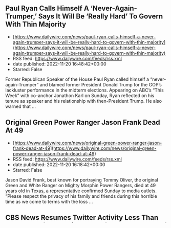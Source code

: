 ## Paul Ryan Calls Himself A ‘Never-Again-Trumper,’ Says It Will Be ‘Really Hard’ To Govern With Thin Majority
 - [https://www.dailywire.com/news/paul-ryan-calls-himself-a-never-again-trumper-says-it-will-be-really-hard-to-govern-with-thin-majority](https://www.dailywire.com/news/paul-ryan-calls-himself-a-never-again-trumper-says-it-will-be-really-hard-to-govern-with-thin-majority)
 - RSS feed: https://www.dailywire.com/feeds/rss.xml
 - date published: 2022-11-20 16:48:42+00:00
 - Starred: False

Former Republican Speaker of the House Paul Ryan called himself a “never-again-Trumper” and blamed former President Donald Trump for the GOP&#8217;s lackluster performance in the midterm elections. Appearing on ABC’s &#8220;This Week&#8221; with co-anchor Jonathon Karl on Sunday, Ryan reflected on his tenure as speaker and his relationship with then-President Trump. He also warned that ...

## Original Green Power Ranger Jason Frank Dead At 49
 - [https://www.dailywire.com/news/original-green-power-ranger-jason-frank-dead-at-49](https://www.dailywire.com/news/original-green-power-ranger-jason-frank-dead-at-49)
 - RSS feed: https://www.dailywire.com/feeds/rss.xml
 - date published: 2022-11-20 16:18:42+00:00
 - Starred: False

Jason David Frank, best known for portraying Tommy Oliver, the original Green and White Ranger on Mighty Morphin Power Rangers, died at 49 years old in Texas, a representative confirmed Sunday to media outlets. &#8220;Please respect the privacy of his family and friends during this horrible time as we come to terms with the loss ...

## CBS News Resumes Twitter Activity Less Than 48 Hours After Pausing ‘Out Of An Abundance Of Caution’
 - [https://www.dailywire.com/news/cbs-news-resumes-twitter-activity-less-than-48-hours-after-pausing-out-of-an-abundance-of-caution](https://www.dailywire.com/news/cbs-news-resumes-twitter-activity-less-than-48-hours-after-pausing-out-of-an-abundance-of-caution)
 - RSS feed: https://www.dailywire.com/feeds/rss.xml
 - date published: 2022-11-20 14:29:10+00:00
 - Starred: False

CBS News resumed posting on Twitter Sunday after announcing the network would pause its activity on the platform two days earlier &#8220;out of an abundance of caution&#8221; as the social media company moves through an intense period of change under its new owner Elon Musk. &#8220;After pausing for much of the weekend to assess the ...

## Persecution Of Christians Rising In At Least 18 Countries Of ‘Particular Concern,’ Report Finds
 - [https://www.dailywire.com/news/persecution-of-christians-rising-in-at-least-18-countries-of-particular-concern-report-finds](https://www.dailywire.com/news/persecution-of-christians-rising-in-at-least-18-countries-of-particular-concern-report-finds)
 - RSS feed: https://www.dailywire.com/feeds/rss.xml
 - date published: 2022-11-20 14:14:15+00:00
 - Starred: False

The persecution of Christians in at least 18 countries throughout the world has been increasing, according to a new report.  The report, titled “Persecuted and Forgotten? A Report On Christians Oppressed For Their Faith 2020-22,” was released on November 16 by the Catholic group Aid to the Church In Need. It examined “human rights violations” ...

## Trump Sees No Reason To Return To Twitter As Musk Allows Him Back On Platform
 - [https://www.dailywire.com/news/trump-sees-no-reason-to-return-to-twitter-as-musk-allows-him-back-on-platform](https://www.dailywire.com/news/trump-sees-no-reason-to-return-to-twitter-as-musk-allows-him-back-on-platform)
 - RSS feed: https://www.dailywire.com/feeds/rss.xml
 - date published: 2022-11-20 10:02:08+00:00
 - Starred: False

Former President Donald Trump said he did not &#8220;see any reason&#8221; to return to Twitter shortly before new CEO Elon Musk reinstated his account on the social media platform on Saturday. Trump made the remarks during a brief appearance at the annual leadership meeting of the Republican Jewish Coalition when Matt Brooks, CEO of the ...

## ‘There Is No Substitute For Victory’: Ron DeSantis Lays Out The Roadmap For Republicans To Dominate
 - [https://www.dailywire.com/news/there-is-no-substitute-for-victory-ron-desantis-lays-out-the-roadmap-for-republicans-to-dominate](https://www.dailywire.com/news/there-is-no-substitute-for-victory-ron-desantis-lays-out-the-roadmap-for-republicans-to-dominate)
 - RSS feed: https://www.dailywire.com/feeds/rss.xml
 - date published: 2022-11-20 09:58:09+00:00
 - Starred: False

Florida Governor Ron DeSantis (R) laid out the roadmap this weekend for Republicans to dominate politically in the coming years following Republicans&#8217; blowout wins earlier this month in the midterm elections. DeSantis made the remarks during a 25-minute speech on Saturday at the annual leadership meeting of the Republican Jewish Coalition. The governor, who numerous recent ...

## Leftists Rage Over Musk Reinstating Trump’s Account On Twitter: ‘This Is Bulls***’
 - [https://www.dailywire.com/news/leftists-rage-over-musk-reinstating-trumps-account-on-twitter-this-is-bulls](https://www.dailywire.com/news/leftists-rage-over-musk-reinstating-trumps-account-on-twitter-this-is-bulls)
 - RSS feed: https://www.dailywire.com/feeds/rss.xml
 - date published: 2022-11-20 09:04:43+00:00
 - Starred: False

Leftists raged Saturday evening after Twitter CEO Elon Musk reinstated former President Donald Trump’s Twitter account despite Trump repeatedly stating that he would not use the platform again. The announcement from Musk comes after more than 15 million people voted in a non-scientific poll that he posted to his Twitter account asking if Trump should be ...

## Arizona Gov. Election In Doubt As AG Demands Full Report On ‘Myriad Problems’ In Maricopa Voting
 - [https://www.dailywire.com/news/arizona-gov-election-in-doubt-as-ag-demands-full-report-on-myriad-problems-in-maricopa-voting](https://www.dailywire.com/news/arizona-gov-election-in-doubt-as-ag-demands-full-report-on-myriad-problems-in-maricopa-voting)
 - RSS feed: https://www.dailywire.com/feeds/rss.xml
 - date published: 2022-11-20 08:43:28+00:00
 - Starred: False

Arizona’s attorney general&#8217;s office ordered Maricopa County officials to submit a report on its botched handling of the November 8 election that led to Democratic gubernatorial candidate Katie Hobbs’ apparent victory over Republican Kari Lake, saying answers are needed before the election can be certified. In a letter from the election integrity unit of Attorney ...

## At Least 5 Dead, 18 Wounded In Mass Shooting At Colorado Gay Nightclub
 - [https://www.dailywire.com/news/at-least-5-dead-18-wounded-in-mass-shooting-at-colorado-gay-nightclub-white_check_mark-eyes-heavy_plus_sign](https://www.dailywire.com/news/at-least-5-dead-18-wounded-in-mass-shooting-at-colorado-gay-nightclub-white_check_mark-eyes-heavy_plus_sign)
 - RSS feed: https://www.dailywire.com/feeds/rss.xml
 - date published: 2022-11-20 07:23:48+00:00
 - Starred: False

A gunman opened fire inside a gay nightclub in Colorado just before midnight Saturday, killing five people and wounding at least 18, authorities said. The carnage occurred inside Club Q in Colorado Springs, which describes itself online as an “adult-oriented gay and lesbian nightclub hosting theme nights such as karaoke, drag shows &amp; DJs.” The ...

